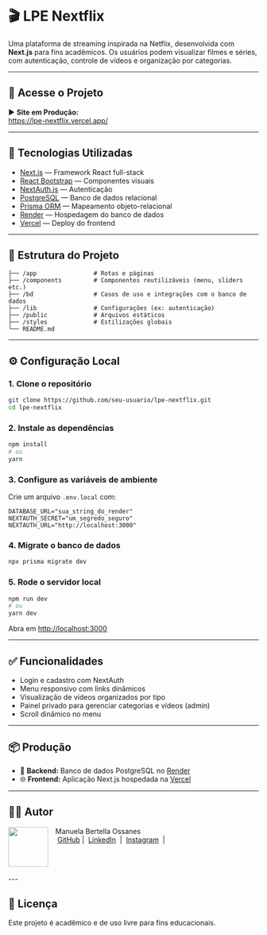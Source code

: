 # 🎬 LPE Nextflix

Uma plataforma de streaming inspirada na Netflix, desenvolvida com **Next.js** para fins acadêmicos. Os usuários podem visualizar filmes e séries, com autenticação, controle de vídeos e organização por categorias.

---

## 🔗 Acesse o Projeto

▶️ **Site em Produção:**  
https://lpe-nextflix.vercel.app/

---

## 🧠 Tecnologias Utilizadas

- [Next.js](https://nextjs.org/) — Framework React full-stack
- [React Bootstrap](https://react-bootstrap.github.io/) — Componentes visuais
- [NextAuth.js](https://next-auth.js.org/) — Autenticação
- [PostgreSQL](https://www.postgresql.org/) — Banco de dados relacional
- [Prisma ORM](https://www.prisma.io/) — Mapeamento objeto-relacional
- [Render](https://render.com/) — Hospedagem do banco de dados
- [Vercel](https://vercel.com/) — Deploy do frontend

---

## 📁 Estrutura do Projeto

```
├── /app                # Rotas e páginas
├── /components         # Componentes reutilizáveis (menu, sliders etc.)
├── /bd                 # Casos de uso e integrações com o banco de dados
├── /lib                # Configurações (ex: autenticação)
├── /public             # Arquivos estáticos
├── /styles             # Estilizações globais
└── README.md
```

---

## ⚙️ Configuração Local

### 1. Clone o repositório

```bash
git clone https://github.com/seu-usuario/lpe-nextflix.git
cd lpe-nextflix
```

### 2. Instale as dependências

```bash
npm install
# ou
yarn
```

### 3. Configure as variáveis de ambiente

Crie um arquivo `.env.local` com:

```env
DATABASE_URL="sua_string_do_render"
NEXTAUTH_SECRET="um_segredo_seguro"
NEXTAUTH_URL="http://localhost:3000"
```

### 4. Migrate o banco de dados

```bash
npx prisma migrate dev
```

### 5. Rode o servidor local

```bash
npm run dev
# ou
yarn dev
```

Abra em [http://localhost:3000](http://localhost:3000)

---

## ✅ Funcionalidades

- Login e cadastro com NextAuth
- Menu responsivo com links dinâmicos
- Visualização de vídeos organizados por tipo
- Painel privado para gerenciar categorias e vídeos (admin)
- Scroll dinâmico no menu

---

## 📦 Produção

- 🔁 **Backend:** Banco de dados PostgreSQL no [Render](https://render.com)
- 🌐 **Frontend:** Aplicação Next.js hospedada na [Vercel](https://vercel.com)

---

## 👨‍💻 Autor

<p>
    <img 
      align=left 
      margin=10 
      width=80 
      src="https://avatars.githubusercontent.com/u/80135269?v=4"
    />
    <p>&nbsp&nbsp&nbspManuela Bertella Ossanes<br>
    &nbsp&nbsp&nbsp
    <a href="https://github.com/manuabigsz">
    GitHub</a>&nbsp;|&nbsp;
    <a href="https://www.linkedin.com/in/manuela-bertella-ossanes-690166204/">LinkedIn</a>
&nbsp;|&nbsp;
    <a href="https://www.instagram.com/manuossz/">
    Instagram</a>
&nbsp;|&nbsp;</p>
</p>
<br/><br/>
<p>
---

## 📄 Licença

Este projeto é acadêmico e de uso livre para fins educacionais.
